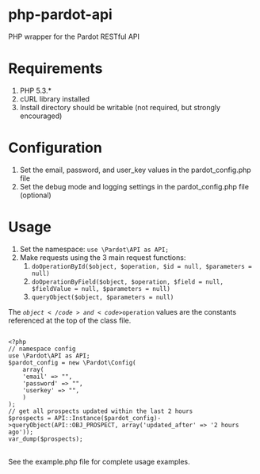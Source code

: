 php-pardot-api
==============

PHP wrapper for the Pardot RESTful API

# Requirements #
1. PHP 5.3.*
2. cURL library installed
3. Install directory should be writable (not required, but strongly encouraged)

# Configuration #
1. Set the email, password, and user_key values in the pardot_config.php file
2. Set the debug mode and logging settings in the pardot_config.php file (optional)

# Usage #
1. Set the namespace: <code>use \Pardot\API as API;</code>
2. Make requests using the 3 main request functions:
	1. <code>doOperationById($object, $operation, $id = null, $parameters = null)</code>
	2. <code>doOperationByField($object, $operation, $field = null, $fieldValue = null, $parameters = null)</code>
	3. <code>queryObject($object, $parameters = null)</code>

The <code>$object</code> and <code>$operation</code> values are the constants referenced at the top of the class file.

<pre>
<code>
&lt;?php
// namespace config
use \Pardot\API as API;
$pardot_config = new \Pardot\Config(
    array(
    'email' => "<YOUR PARDOT EMAIL>",
    'password' => "<YOUR PARDOT PASSWORD>",
    'userkey' => "<YOUR PARDOT USERKEY>",
    )
);
// get all prospects updated within the last 2 hours
$prospects = API::Instance($pardot_config)->queryObject(API::OBJ_PROSPECT, array('updated_after' => '2 hours ago'));
var_dump($prospects);
</code>
</pre>

See the example.php file for complete usage examples.
